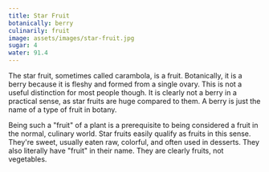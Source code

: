 ```yaml
---
title: Star Fruit
botanically: berry
culinarily: fruit
image: assets/images/star-fruit.jpg
sugar: 4
water: 91.4
---
```

The star fruit, sometimes called carambola, is a fruit. Botanically, it is a berry because it is fleshy and formed from a single ovary. This is not a useful distinction for most people though. It is clearly not a berry in a practical sense, as star fruits are huge compared to them. A berry is just the name of a type of fruit in botany.

Being such a "fruit" of a plant is a prerequisite to being considered a fruit in the normal, culinary world. Star fruits easily qualify as fruits in this sense. They're sweet, usually eaten raw, colorful, and often used in desserts. They also literally have "fruit" in their name. They are clearly fruits, not vegetables.